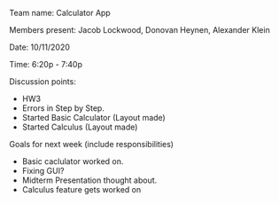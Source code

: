 Team name: Calculator App

Members present: Jacob Lockwood, Donovan Heynen, Alexander Klein

Date: 10/11/2020

Time: 6:20p - 7:40p

Discussion points: 

* HW3
* Errors in Step by Step.
* Started Basic Calculator (Layout made)
* Started Calculus (Layout made)

Goals for next week (include responsibilities)

* Basic caclulator worked on.
* Fixing GUI?
* Midterm Presentation thought about.
* Calculus feature gets worked on
